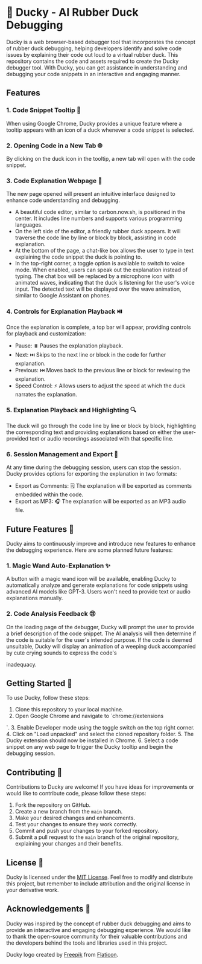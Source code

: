# 🦆 Ducky - AI Rubber Duck Debugging

Ducky is a web browser-based debugger tool that incorporates the concept of rubber duck debugging, helping developers identify and solve code issues by explaining their code out loud to a virtual rubber duck. This repository contains the code and assets required to create the Ducky debugger tool. With Ducky, you can get assistance in understanding and debugging your code snippets in an interactive and engaging manner.

## Features

### 1. Code Snippet Tooltip 🐤
When using Google Chrome, Ducky provides a unique feature where a tooltip appears with an icon of a duck whenever a code snippet is selected.

### 2. Opening Code in a New Tab 🌐
By clicking on the duck icon in the tooltip, a new tab will open with the code snippet.

### 3. Code Explanation Webpage 📝
The new page opened will present an intuitive interface designed to enhance code understanding and debugging.

- A beautiful code editor, similar to carbon.now.sh, is positioned in the center. It includes line numbers and supports various programming languages.
- On the left side of the editor, a friendly rubber duck appears. It will traverse the code line by line or block by block, assisting in code explanation.
- At the bottom of the page, a chat-like box allows the user to type in text explaining the code snippet the duck is pointing to.
- In the top-right corner, a toggle option is available to switch to voice mode. When enabled, users can speak out the explanation instead of typing. The chat box will be replaced by a microphone icon with animated waves, indicating that the duck is listening for the user's voice input. The detected text will be displayed over the wave animation, similar to Google Assistant on phones.

### 4. Controls for Explanation Playback ⏯️
Once the explanation is complete, a top bar will appear, providing controls for playback and customization:

- Pause: ⏸️ Pauses the explanation playback.
- Next: ⏭️ Skips to the next line or block in the code for further explanation.
- Previous: ⏮️ Moves back to the previous line or block for reviewing the explanation.
- Speed Control: ⚡ Allows users to adjust the speed at which the duck narrates the explanation.

### 5. Explanation Playback and Highlighting 🔍
The duck will go through the code line by line or block by block, highlighting the corresponding text and providing explanations based on either the user-provided text or audio recordings associated with that specific line.

### 6. Session Management and Export 💾
At any time during the debugging session, users can stop the session. Ducky provides options for exporting the explanation in two formats:

- Export as Comments: 🗒️ The explanation will be exported as comments embedded within the code.
- Export as MP3: 🎧 The explanation will be exported as an MP3 audio file.

## Future Features 🚀

Ducky aims to continuously improve and introduce new features to enhance the debugging experience. Here are some planned future features:

### 1. Magic Wand Auto-Explanation ✨
A button with a magic wand icon will be available, enabling Ducky to automatically analyze and generate explanations for code snippets using advanced AI models like GPT-3. Users won't need to provide text or audio explanations manually.

### 2. Code Analysis Feedback 😢
On the loading page of the debugger, Ducky will prompt the user to provide a brief description of the code snippet. The AI analysis will then determine if the code is suitable for the user's intended purpose. If the code is deemed unsuitable, Ducky will display an animation of a weeping duck accompanied by cute crying sounds to express the code's

 inadequacy.

## Getting Started 🚀

To use Ducky, follow these steps:

1. Clone this repository to your local machine.
2. Open Google Chrome and navigate to `chrome://extensions

`.
3. Enable Developer mode using the toggle switch on the top right corner.
4. Click on "Load unpacked" and select the cloned repository folder.
5. The Ducky extension should now be installed in Chrome.
6. Select a code snippet on any web page to trigger the Ducky tooltip and begin the debugging session.

## Contributing 🤝

Contributions to Ducky are welcome! If you have ideas for improvements or would like to contribute code, please follow these steps:

1. Fork the repository on GitHub.
2. Create a new branch from the `main` branch.
3. Make your desired changes and enhancements.
4. Test your changes to ensure they work correctly.
5. Commit and push your changes to your forked repository.
6. Submit a pull request to the `main` branch of the original repository, explaining your changes and their benefits.

## License 📄

Ducky is licensed under the [MIT License](LICENSE). Feel free to modify and distribute this project, but remember to include attribution and the original license in your derivative work.

## Acknowledgements 🙏

Ducky was inspired by the concept of rubber duck debugging and aims to provide an interactive and engaging debugging experience. We would like to thank the open-source community for their valuable contributions and the developers behind the tools and libraries used in this project.

Ducky logo created by [Freepik](https://www.freepik.com) from [Flaticon](https://www.flaticon.com).
